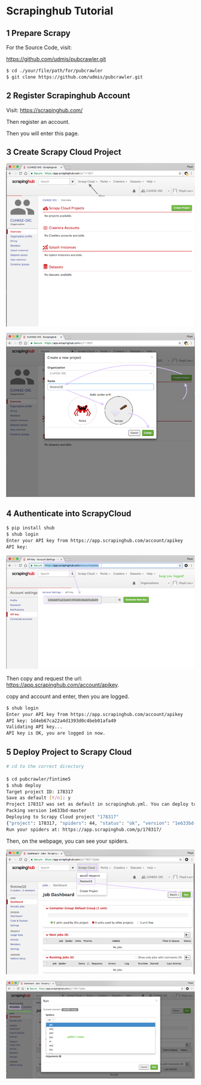 # Scrapinghub Tutorial

## 1 Prepare Scrapy

For the Source Code, visit:

https://github.com/udmis/pubcrawler.git


```bash
$ cd ./your/file/path/for/pubcrawler
$ git clone https://github.com/udmis/pubcrawler.git
```

## 2 Register Scrapinghub Account

Visit: https://scrapinghub.com/

Then register an account.

Then you will enter this page.

## 3 Create Scrapy Cloud Project

![](1.png)

![](2.png)

## 4 Authenticate into ScrapyCloud

```bash
$ pip install shub
$ shub login
Enter your API key from https://app.scrapinghub.com/account/apikey
API key:
```
![](3.png)

Then copy and request the url: https://app.scrapinghub.com/account/apikey.

copy and account and enter, then you are logged.

```bash
$ shub login
Enter your API key from https://app.scrapinghub.com/account/apikey
API key: 1d4eb67ca22a4d1393d0c4beb01afa49
Validating API key...
API key is OK, you are logged in now.
```


## 5 Deploy Project to Scrapy Cloud

```bash
# cd to the correct directory

$ cd pubcrawler/fintime5
$ shub deploy
Target project ID: 178317
Save as default [Y/n]: y
Project 178317 was set as default in scrapinghub.yml. You can deploy to it via 'shub deploy' from now on.
Packing version 1e633bd-master
Deploying to Scrapy Cloud project "178317"
{"project": 178317, "spiders": 44, "status": "ok", "version": "1e633bd-master"}
Run your spiders at: https://app.scrapinghub.com/p/178317/
```

Then, on the webpage, you can see your spiders.

![](4.png)

![](5.png)
